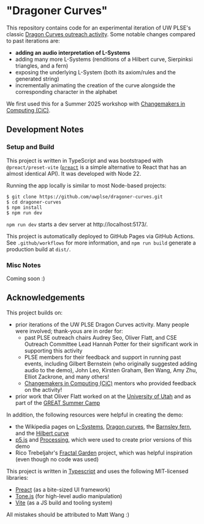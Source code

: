 # "Dragoner Curves"

This repository contains code for an experimental iteration of UW PLSE's classic [Dragon Curves outreach activity](https://uwplse.org/2024/01/22/Dragon-Curves.html). Some notable changes compared to past iterations are:

- **adding an audio interpretation of L-Systems**
- adding many more L-Systems (renditions of a Hilbert curve, Sierpinksi triangles, and a fern)
- exposing the underlying L-System (both its axiom/rules and the generated string)
- incrementally animating the creation of the curve alongside the corresponding character in the alphabet

We first used this for a Summer 2025 workshop with [Changemakers in Computing (CiC)](https://cic.cs.washington.edu/).

## Development Notes

### Setup and Build

This project is written in TypeScript and was bootstraped with `@preact/preset-vite` ([`preact`](https://preactjs.com/) is a simple alternative to React that has an almost identical API). It was developed with Node 22.

Running the app locally is similar to most Node-based projects:

```
$ git clone https://github.com/uwplse/dragoner-curves.git
$ cd dragoner-curves
$ npm install
$ npm run dev
```

`npm run dev` starts a dev server at http://localhost:5173/.

This project is automatically deployed to GitHub Pages via GitHub Actions. See `.github/workflows` for more information, and `npm run build` generate a production build at `dist/`.

### Misc Notes

Coming soon :)

## Acknowledgements

This project builds on:

- prior iterations of the UW PLSE Dragon Curves activity. Many people were involved; thank-yous are in order for:
    - past PLSE outreach chairs Audrey Seo, Oliver Flatt, and CSE Outreach Committee Lead Hannah Potter for their significant work in supporting this activity
    - PLSE members for their feedback and support in running past events, including Gilbert Bernstein (who originally suggested adding audio to the demo), John Leo, Kirsten Graham, Ben Wang, Amy Zhu, Elliot Zackrone, and many others!
    - [Changemakers in Computing (CiC)](https://cic.cs.washington.edu/) mentors who provided feedback on the activity!
- prior work that Oliver Flatt worked on at the [University of Utah](https://www.utah.edu/) and as part of the [GREAT Summer Camp](https://users.cs.utah.edu/~dejohnso/GREAT/index.shtml)

In addition, the following resources were helpful in creating the demo:

- the Wikipedia pages on [L-Systems](https://en.wikipedia.org/wiki/L-system), [Dragon curves](https://en.wikipedia.org/wiki/Dragon_curve), the [Barnsley fern](https://en.wikipedia.org/wiki/Barnsley_fern), and the [Hilbert curve](https://en.wikipedia.org/wiki/Hilbert_curve)
- [p5.js](https://p5js.org/) and [Processing](https://processing.org/), which were used to create prior versions of this demo
- Rico Trebeljahr's [Fractal Garden](https://www.fractal.garden/) project, which was helpful inspiration (even though no code was used)

This project is written in [Typescript](typescriptlang.org) and uses the following MIT-licensed libraries:

- [Preact](https://preactjs.com/) (as a bite-sized UI framework)
- [Tone.js](https://tonejs.github.io/) (for high-level audio manipulation)
- [Vite](https://vite.dev/) (as a JS build and tooling system)

All mistakes should be attributed to Matt Wang :)
